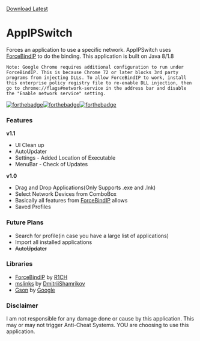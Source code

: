 [Download Latest](https://github.com/FlashyReese/AppIPSwitch/releases/latest)


# AppIPSwitch
Forces an application to use a specific network. AppIPSwitch uses [ForceBindIP](https://r1ch.net/projects/forcebindip "ForceBindIP") to do the binding. This application is built on Java 8/1.8

```
Note: Google Chrome requires additional configuration to run under ForceBindIP. This is because Chrome 72 or later blocks 3rd party programs from injecting DLLs. To allow ForceBindIP to work, install this enterprise policy registry file to re-enable DLL injection, then go to chrome://flags#network-service in the address bar and disable the "Enable network service" setting.
```

[![forthebadge](https://forthebadge.com/images/badges/fuck-it-ship-it.svg)](https://forthebadge.com)[![forthebadge](https://forthebadge.com/images/badges/gluten-free.svg)](https://forthebadge.com)[![forthebadge](https://forthebadge.com/images/badges/built-with-love.svg)](https://forthebadge.com)
### Features
**v1.1**
* UI Clean up
* AutoUpdater
* Settings - Added Location of Executable
* MenuBar - Check of Updates

**v1.0**
* Drag and Drop Applications(Only Supports .exe and .lnk)
* Select Network Devices from ComboBox
* Basically all features from [ForceBindIP](https://r1ch.net/projects/forcebindip "ForceBindIP") allows
* Saved Profiles

### Future Plans
* Search for profile(in case you have a large list of applications)
* Import all installed applications
* ~~AutoUpdater~~

### Libraries
* [ForceBindIP](https://r1ch.net/projects/forcebindip "ForceBindIP") by [R1CH](https://twitter.com/R1CH_TL "Richard Stanway Twitter")
* [mslinks](https://github.com/DmitriiShamrikov/mslinks "mslinks") by [DmitriiShamrikov](https://github.com/DmitriiShamrikov "Dmitrii Shamrikov GitHub Page")
* [Gson](https://github.com/google/gson "Gson") by [Google](https://github.com/google "Google GitHub Page")

### Disclaimer
I am not responsible for any damage done or cause by this application. This may or may not trigger Anti-Cheat Systems. YOU are choosing to use this application.
